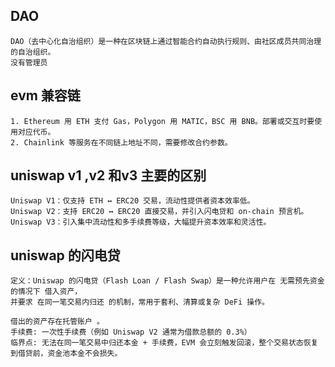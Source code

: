 ## DAO
```
DAO（去中心化自治组织）是一种在区块链上通过智能合约自动执行规则、由社区成员共同治理的自治组织。
没有管理员
```

## evm 兼容链
```
1. Ethereum 用 ETH 支付 Gas，Polygon 用 MATIC，BSC 用 BNB。部署或交互时要使用对应代币。
2. Chainlink 等服务在不同链上地址不同，需要修改合约参数。
```

## uniswap v1 ,v2 和v3 主要的区别
```
Uniswap V1：仅支持 ETH ↔ ERC20 交易，流动性提供者资本效率低。
Uniswap V2：支持 ERC20 ↔ ERC20 直接交易，并引入闪电贷和 on-chain 预言机。
Uniswap V3：引入集中流动性和多手续费等级，大幅提升资本效率和灵活性。
```

## uniswap 的闪电贷
```
定义：Uniswap 的闪电贷（Flash Loan / Flash Swap）是一种允许用户在 无需预先资金的情况下 借入资产，
并要求 在同一笔交易内归还 的机制，常用于套利、清算或复杂 DeFi 操作。

借出的资产存在托管账户 。
手续费: 一次性手续费（例如 Uniswap V2 通常为借款总额的 0.3%）
临界点: 无法在同一笔交易中归还本金 + 手续费，EVM 会立刻触发回滚，整个交易状态恢复到借贷前，资金池本金不会损失。
```